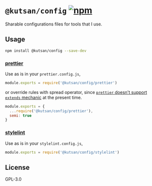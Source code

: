 # `@kutsan/config` [![npm](https://img.shields.io/npm/v/@kutsan/config.svg?style=flat-square)](https://www.npmjs.com/package/@kutsan/config)

Sharable configurations files for tools that I use.

## Usage

```sh
npm install @kutsan/config --save-dev
```

### [prettier](https://github.com/prettier/prettier)

Use as is in your `prettier.config.js`,

```javascript
module.exports = require('@kutsan/config/prettier')
```

or override rules with spread operator, since [`prettier` doesn't support `extends` mechanic](https://github.com/prettier/prettier/issues/3146) at the present time.

```javascript
module.exports = {
  ...require('@kutsan/config/prettier'),
  semi: true
}
```

### [stylelint](https://github.com/stylelint/stylelint)

Use as is in your `stylelint.config.js`,

```javascript
module.exports = require('@kutsan/config/stylelint')
```

## License

GPL-3.0

